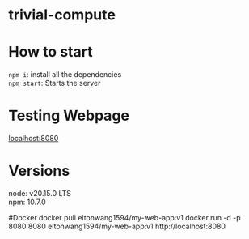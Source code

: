 # trivial-compute

# How to start
`npm i`: install all the dependencies <br>
`npm start`: Starts the server

# Testing Webpage
[localhost:8080](localhost:8080)

# Versions 
node: v20.15.0 LTS <br>
npm: 10.7.0

#Docker
docker pull eltonwang1594/my-web-app:v1
docker run -d -p 8080:8080 eltonwang1594/my-web-app:v1
http://localhost:8080
